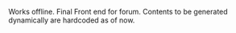 Works offline. Final Front end for forum.
Contents to be generated dynamically are hardcoded as of now.
